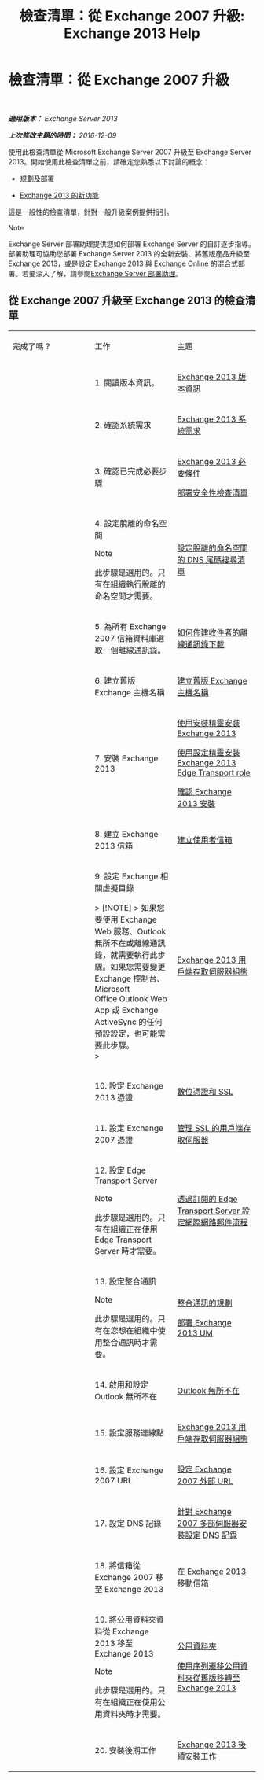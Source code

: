 ﻿---
title: '檢查清單：從 Exchange 2007 升級: Exchange 2013 Help'
TOCTitle: 檢查清單：從 Exchange 2007 升級
ms:assetid: 53aaa370-4562-43e4-9b75-7a705400c5a5
ms:mtpsurl: https://technet.microsoft.com/zh-tw/library/Ff805032(v=EXCHG.150)
ms:contentKeyID: 51409196
ms.date: 05/21/2018
mtps_version: v=EXCHG.150
ms.translationtype: MT
---

# 檢查清單：從 Exchange 2007 升級

 

_**適用版本：** Exchange Server 2013_

_**上次修改主題的時間：** 2016-12-09_

使用此檢查清單從 Microsoft Exchange Server 2007 升級至 Exchange Server 2013。開始使用此檢查清單之前，請確定您熟悉以下討論的概念：

  - [規劃及部署](planning-and-deployment-for-exchange-2013-installation-instructions.md)

  - [Exchange 2013 的新功能](what-s-new-in-exchange-2013-exchange-2013-help.md)

這是一般性的檢查清單，針對一般升級案例提供指引。


> [!NOTE]  
> Exchange Server 部署助理提供您如何部署 Exchange Server 的自訂逐步指導。部署助理可協助您部署 Exchange Server 2013 的全新安裝、將舊版產品升級至 Exchange 2013，或是設定 Exchange 2013 與 Exchange Online 的混合式部署。若要深入了解，請參閱<a href="exchange-server-deployment-assistant-exchange-2013-help.md">Exchange Server 部署助理</a>。




## 從 Exchange 2007 升級至 Exchange 2013 的檢查清單


<table>
<colgroup>
<col style="width: 33%" />
<col style="width: 33%" />
<col style="width: 33%" />
</colgroup>
<tbody>
<tr class="odd">
<td><p>完成了嗎？</p></td>
<td><p>工作</p></td>
<td><p>主題</p></td>
</tr>
<tr class="even">
<td><p></p></td>
<td><p>1. 閱讀版本資訊。</p></td>
<td><p><a href="release-notes-for-exchange-2013-exchange-2013-help.md">Exchange 2013 版本資訊</a></p></td>
</tr>
<tr class="odd">
<td> </td>
<td><p>2. 確認系統需求</p></td>
<td><p><a href="exchange-2013-system-requirements-exchange-2013-help.md">Exchange 2013 系統需求</a></p></td>
</tr>
<tr class="even">
<td> </td>
<td><p>3. 確認已完成必要步驟</p></td>
<td><p><a href="exchange-2013-prerequisites-exchange-2013-help.md">Exchange 2013 必要條件</a></p>
<p><a href="deployment-security-checklist-exchange-2013-help.md">部署安全性檢查清單</a></p></td>
</tr>
<tr class="odd">
<td> </td>
<td><p>4. 設定脫離的命名空間</p>

> [!NOTE]  
> 此步驟是選用的。只有在組織執行脫離的命名空間才需要。



</td>
<td><p><a href="configure-the-dns-suffix-search-list-for-a-disjoint-namespace-exchange-2013-help.md">設定脫離的命名空間的 DNS 尾碼搜尋清單</a></p></td>
</tr>
<tr class="even">
<td><p></p></td>
<td><p>5. 為所有 Exchange 2007 信箱資料庫選取一個離線通訊錄。</p></td>
<td><p><a href="https://go.microsoft.com/fwlink/?linkid=320546">如何佈建收件者的離線通訊錄下載</a></p></td>
</tr>
<tr class="odd">
<td><p></p></td>
<td><p>6. 建立舊版 Exchange 主機名稱</p></td>
<td><p><a href="https://technet.microsoft.com/zh-tw/library/dn130105(v=exchg.150)">建立舊版 Exchange 主機名稱</a></p></td>
</tr>
<tr class="even">
<td> </td>
<td><p>7. 安裝 Exchange 2013</p></td>
<td><p><a href="install-exchange-2013-using-the-setup-wizard-exchange-2013-help.md">使用安裝精靈安裝 Exchange 2013</a></p>
<p><a href="install-the-exchange-2013-edge-transport-role-using-the-setup-wizard-exchange-2013-help.md">使用設定精靈安裝 Exchange 2013 Edge Transport role</a></p>
<p><a href="verify-an-exchange-2013-installation-exchange-2013-help.md">確認 Exchange 2013 安裝</a></p></td>
</tr>
<tr class="odd">
<td><p></p></td>
<td><p>8. 建立 Exchange 2013 信箱</p></td>
<td><p><a href="create-user-mailboxes-exchange-2013-help.md">建立使用者信箱</a></p></td>
</tr>
<tr class="even">
<td><p></p></td>
<td><p>9. 設定 Exchange 相關虛擬目錄</p>
> [!NOTE]  
> 如果您要使用 Exchange Web 服務、Outlook 無所不在或離線通訊錄，就需要執行此步驟。如果您需要變更 Exchange 控制台、Microsoft Office Outlook Web App 或 Exchange ActiveSync 的任何預設設定，也可能需要此步驟。<br />
> 

<p></p></td>
<td><p><a href="exchange-2013-client-access-server-configuration-exchange-2013-help.md">Exchange 2013 用戶端存取伺服器組態</a></p>
<p></p></td>
</tr>
<tr class="odd">
<td> </td>
<td><p>10. 設定 Exchange 2013 憑證</p></td>
<td><p><a href="digital-certificates-and-ssl-exchange-2013-help.md">數位憑證和 SSL</a></p>
<p></p></td>
</tr>
<tr class="even">
<td><p></p></td>
<td><p>11. 設定 Exchange 2007 憑證</p></td>
<td><p><a href="https://go.microsoft.com/fwlink/?linkid=320553">管理 SSL 的用戶端存取伺服器</a></p></td>
</tr>
<tr class="odd">
<td><p></p></td>
<td><p>12. 設定 Edge Transport Server</p>

> [!NOTE]  
> 此步驟是選用的。只有在組織正在使用 Edge Transport Server 時才需要。



</td>
<td><p><a href="configure-internet-mail-flow-through-a-subscribed-edge-transport-server-exchange-2013-help.md">透過訂閱的 Edge Transport Server 設定網際網路郵件流程</a></p></td>
</tr>
<tr class="even">
<td> </td>
<td><p>13. 設定整合通訊</p>

> [!NOTE]  
> 此步驟是選用的。只有在您想在組織中使用整合通訊時才需要。



</td>
<td><p><a href="planning-for-unified-messaging-exchange-2013-help.md">整合通訊的規劃</a></p>
<p><a href="deploy-exchange-2013-um-exchange-2013-help.md">部署 Exchange 2013 UM</a></p></td>
</tr>
<tr class="odd">
<td><p></p></td>
<td><p>14. 啟用和設定 Outlook 無所不在</p></td>
<td><p><a href="outlook-anywhere-exchange-2013-help.md">Outlook 無所不在</a></p></td>
</tr>
<tr class="even">
<td><p></p></td>
<td><p>15. 設定服務連線點</p></td>
<td><p><a href="exchange-2013-client-access-server-configuration-exchange-2013-help.md">Exchange 2013 用戶端存取伺服器組態</a></p></td>
</tr>
<tr class="odd">
<td><p></p></td>
<td><p>16. 設定 Exchange 2007 URL</p></td>
<td><p><a href="https://technet.microsoft.com/zh-tw/library/dn282262(v=exchg.150)">設定 Exchange 2007 外部 URL</a></p></td>
</tr>
<tr class="even">
<td><p></p></td>
<td><p>17. 設定 DNS 記錄</p></td>
<td><p><a href="https://technet.microsoft.com/zh-tw/library/dn283988(v=exchg.150)">針對 Exchange 2007 多部伺服器安裝設定 DNS 記錄</a></p></td>
</tr>
<tr class="odd">
<td> </td>
<td><p>18. 將信箱從 Exchange 2007 移至 Exchange 2013</p></td>
<td><p><a href="mailbox-moves-in-exchange-2013-exchange-2013-help.md">在 Exchange 2013 移動信箱</a></p></td>
</tr>
<tr class="even">
<td> </td>
<td><p>19. 將公用資料夾資料從 Exchange 2013 移至 Exchange 2013</p>

> [!NOTE]  
> 此步驟是選用的。只有在組織正在使用公用資料夾時才需要。



</td>
<td><p><a href="public-folders-exchange-2013-help.md">公用資料夾</a></p>
<p><a href="https://technet.microsoft.com/zh-tw/library/jj150486(v=exchg.150)">使用序列遷移公用資料夾從舊版移轉至 Exchange 2013</a></p></td>
</tr>
<tr class="odd">
<td> </td>
<td><p>20. 安裝後期工作</p></td>
<td><p><a href="exchange-2013-post-installation-tasks-exchange-2013-help.md">Exchange 2013 後續安裝工作</a></p></td>
</tr>
</tbody>
</table>

